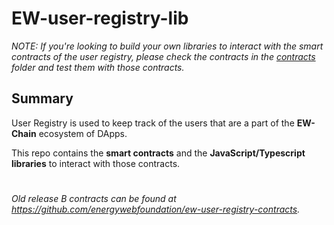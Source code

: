 # EW-user-registry-lib

*NOTE: If you're looking to build your own libraries to interact with the smart contracts of the user registry, please check the contracts in the [contracts](contracts/) folder and test them with those contracts.*

## Summary
User Registry is used to keep track of the users that are a part of the **EW-Chain** ecosystem of DApps.

This repo contains the **smart contracts** and the **JavaScript/Typescript libraries** to interact with those contracts.

#

*Old release B contracts can be found at https://github.com/energywebfoundation/ew-user-registry-contracts.*
